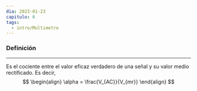 ```yaml
---
dia: 2023-01-23
capitulo: 6
tags:
  - intro/Multimetro
---
```

### Definición
---
Es el cociente entre el valor eficaz verdadero de una señal y su valor medio rectificado.
Es decir,
$$
\begin{align}
\alpha = \frac{V_{AC}}{V_{mr}}
\end{align}
$$
